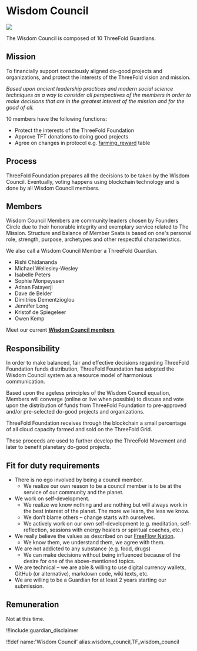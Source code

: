 # Wisdom Council

![](img/wisdom_council.png)

The Wisdom Council is composed of 10 ThreeFold Guardians.

## Mission

To financially support consciously aligned do-good projects and organizations, and protect the interests of the ThreeFold vision and mission.

*Based upon ancient leadership practices and modern social science techniques as a way to consider all perspectives of the members in order to make decisions that are in the greatest interest of the mission and for the good of all.*

10 members have the following functions:

- Protect the interests of the ThreeFold Foundation
- Approve TFT donations to doing good projects
- Agree on changes in protocol e.g. [farming_reward](farming_reward) table

## Process

ThreeFold Foundation prepares all the decisions to be taken by the Wisdom Council.
Eventually, voting happens using blockchain technology and is done by all Wisdom Council members.

## Members

Wisdom Council Members are community leaders chosen by Founders Circle due to their honorable integrity and exemplary service related to The Mission. Structure and balance of Member Seats is based on one's personal role, strength, purpose, archetypes and other respectful characteristics.

We also call a Wisdom Council Member a ThreeFold Guardian.

- Rishi Chidananda
- Michael Wellesley-Wesley
- Isabelle Peters
- Sophie Monpeyssen
- Adnan Fatayerji
- Dave de Belder
- Dimitrios Dementzioglou
- Jennifer Long
- Kristof de Spiegeleer
- Owen Kemp

Meet our current [**Wisdom Council members**](https://threefold.io/aci/wisdomcouncil)

## Responsibility

In order to make balanced, fair and effective decisions regarding ThreeFold Foundation funds distribution, ThreeFold Foundation has adopted the Wisdom Council system as a resource model of harmonious communication.

Based upon the ageless principles of the Wisdom Council equation, Members will converge (online or live when possible) to discuss and vote upon the distribution of funds from ThreeFold Foundation to pre-approved and/or pre-selected do-good projects and organizations.

ThreeFold Foundation receives through the blockchain a small percentage of all cloud capacity farmed and sold on the ThreeFold Grid. 

These proceeds are used to further develop the ThreeFold Movement and later to benefit planetary do-good projects.

## Fit for duty requirements

- There is no ego involved by being a council member.
  - We realize our own reason to be a council member is to be at the service of our community and the planet.
- We work on self-development.
  - We realize we know nothing and are nothing but will always work in the best interest of the planet. The more we learn, the less we know.
  - We don’t blame others – change starts with ourselves.
  - We actively work on our *own* self-development (e.g. meditation, self-reflection, sessions with energy healers or spiritual coaches, etc.)
- We really believe the values as described on our [FreeFlow Nation](https://freeflownation.org/manifesto.html).
  - We know them, we understand them, we agree with them.
- We are not addicted to any substance (e.g. food, drugs)
  - We can make decisions without being influenced because of the desire for one of the above-mentioned topics.
- We are technical – we are able & willing to use digital currency wallets, GitHub (or alternative), markdown code, wiki texts, etc.
- We are willing to be a Guardian for at least 2 years starting our submission.

## Remuneration

Not at this time.

!!!include:guardian_disclaimer

!!!def name:'Wisdom Council' alias:wisdom_council,TF_wisdom_council